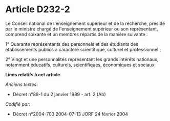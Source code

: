 # Article D232-2

Le Conseil national de l'enseignement supérieur et de la recherche, présidé par le ministre chargé de l'enseignement
supérieur ou son représentant, comprend soixante et un membres répartis de la manière suivante :

1° Quarante représentants des personnels et des étudiants des établissements publics à caractère scientifique, culturel et
professionnel ;

2° Vingt et une personnalités représentant les grands intérêts nationaux, notamment éducatifs, culturels, scientifiques,
économiques et sociaux.

**Liens relatifs à cet article**

_Anciens textes_:

  - Décret n°89-1 du 2 janvier 1989 - art. 2 (Ab)

_Codifié par_:

  - Décret n°2004-703 2004-07-13 JORF 24 février 2004
